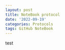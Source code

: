 ```yaml
---
layout: post
title: NoteBook protocol
date: '2022-09-19'
categories: Protocols
tags: GitHub NoteBook
---
```

test
